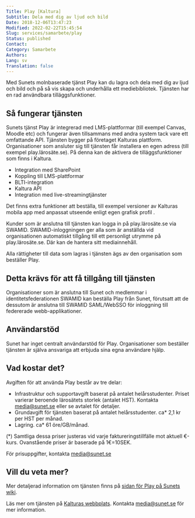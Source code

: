 ```yaml
---
Title: Play [Kaltura]
Subtitle: Dela med dig av ljud och bild
Date: 2018-12-06T13:47:23
Modified: 2022-02-22T15:45:54
Slug: services/samarbete/play
Status: published
Contact: 
Category: Samarbete
Authors: 
Lang: sv
Translation: false
---
```


Med Sunets molnbaserade tjänst Play kan du lagra och dela med dig av ljud och bild och på så vis skapa och underhålla ett mediebibliotek. Tjänsten har en rad användbara tilläggsfunktioner.

Så fungerar tjänsten
--------------------

Sunets tjänst Play är integrerad med LMS-plattformar (till exempel Canvas, Moodle etc) och fungerar även tillsammans med andra system tack vare ett omfattande API. Tjänsten bygger på företaget Kalturas plattform. Organisationer som ansluter sig till tjänsten får installera en egen adress (till exempel play.lärosäte.se). På denna kan de aktivera de tilläggsfunktioner som finns i Kaltura.

* Integration med SharePoint
* Koppling till LMS-plattformar
* BLTI-integration
* Kaltura API
* Integration med live-streamingtjänster

Det finns extra funktioner att beställa, till exempel versioner av Kalturas mobila app med anpassat utseende enligt egen grafisk profil .

Kunder som är anslutna till tjänsten kan logga in på play.lärosäte.se via SWAMID. SWAMID-inloggningen ger alla som är anställda vid organisationen automatiskt tillgång till ett personligt utrymme på play.lärosäte.se. Där kan de hantera sitt mediainnehåll.

Alla rättigheter till data som lagras i tjänsten ägs av den organisation som beställer Play.

Detta krävs för att få tillgång till tjänsten
---------------------------------------------

Organisationer som är anslutna till Sunet och medlemmar i identitetsfederationen SWAMID kan beställa Play från Sunet, förutsatt att de dessutom är anslutna till SWAMID SAML/WebSSO för inloggning till federerade webb-applikationer.

Användarstöd
------------

Sunet har inget centralt användarstöd för Play. Organisationer som beställer tjänsten är själva ansvariga att erbjuda sina egna användare hjälp.

Vad kostar det?
---------------

Avgiften för att använda Play består av tre delar:

* Infrastruktur och supportavgift baserat på antalet helårsstudenter. Priset varierar beroende lärosätets storlek (antalet HST). Kontakta [media@sunet.se](mailto:media@sunet.se) eller se avtalet för detaljer.
* Grundavgift för tjänsten baserat på antalet helårsstudenter. ca\* 2,1 kr per HST per månad.
* Lagring. ca\* 61 öre/GB/månad.

(\*) Samtliga dessa priser justeras vid varje faktureringstillfälle mot aktuell €-kurs. Ovanstående priser är baserade på 1€=10SEK.

För prisuppgifter, kontakta [media@sunet.se](mailto:media@sunet.se)

Vill du veta mer?
-----------------

Mer detaljerad information om tjänsten finns på [sidan för Play på Sunets wiki](https://wiki.sunet.se/display/play/).

Läs mer om tjänsten på [Kalturas webbplats](http://corp.kaltura.com/). Kontakta [media@sunet.se](mailto:media@sunet.se) för mer information.

